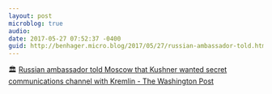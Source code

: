 ```yaml
---
layout: post
microblog: true
audio: 
date: 2017-05-27 07:52:37 -0400
guid: http://benhager.micro.blog/2017/05/27/russian-ambassador-told.html
---
```

🏛 [Russian ambassador told Moscow that Kushner wanted secret communications channel with Kremlin - The Washington Post](https://www.washingtonpost.com/world/national-security/russian-ambassador-told-moscow-that-kushner-wanted-secret-communications-channel-with-kremlin/2017/05/26/520a14b4-422d-11e7-9869-bac8b446820a_story.html)
